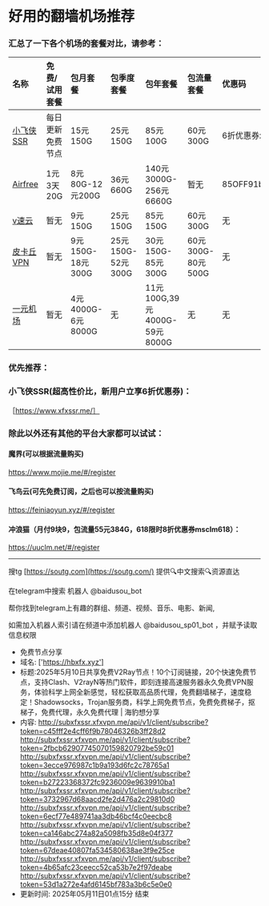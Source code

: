 # 好用的翻墙机场推荐
### 汇总了一下各个机场的套餐对比，请参考：
| 名称 | 免费/试用套餐 | 包月套餐 | 包季度套餐 | 包年套餐 | 包流量套餐 | 优惠码 |
| :----- | :----- | :----- | :----- | :----- | :----- | :-----|
| [小飞侠SSR](https://www.xfxssr.me/) | 每日更新免费节点 | 15元150G | 25元150G | 85元100G | 60元300G | 6折优惠券xfxssr1 |
| [Airfree](https://airfree.space/auth/register) | 1元3天20G | 8元80G-12元200G | 36元660G | 140元3000G-256元6660G | 暂无 | 85OFF91b22a25 |
| [v速云](https://www.xfxssr.me/) | 暂无 | 9元150G | 25元150G | 85元150G | 60元300G | 无 |
| [皮卡丘VPN](https://pkqjiasu.com/)                  | 暂无             | 9元150G-18元300G | 25元150G-52元300G | 30元150G-85元300G | 60元300G-80元500G | 无 |
| [一元机场](https://xn--4gq62f52gdss.com/#/register) | 暂无 | 4元4000G-6元8000G | 无 | 11元100G,39元4000G-59元8000G | 无 | 无 |


### 优先推荐：
### 小飞侠SSR(超高性价比，新用户立享6折优惠券)：
［https://www.xfxssr.me/］



### 除此以外还有其他的平台大家都可以试试：

#### 魔界(可以根据流量购买)
https://www.mojie.me/#/register
#### 飞鸟云(可先免费订阅，之后也可以按流量购买)
https://feiniaoyun.xyz/#/register
#### 冲浪猫（月付9块9，包流量55元384G，618限时8折优惠券msclm618）：
https://uuclm.net/#/register

---------------------------------------------------------------------------------------------------------------------------------

搜tg [https://soutg.com](https://soutg.com/) 提供🔍中文搜索🔍资源直达

在telegram中搜索 机器人 @baidusou_bot

帮你找到telegram上有趣的群组、频道、视频、音乐、电影、新闻,

如需加入机器人索引请在频道中添加机器人 @baidusou_sp01_bot ，并赋予读取信息权限

- 免费节点分享 
- 域名: ['https://hbxfx.xyz'] 
- 标题:2025年5月10日共享免费V2Ray节点！10个订阅链接，20个快速免费节点，支持Clash、V2rayN等热门软件，即刻连接高速服务器永久免费VPN服务，体验科学上网全新感觉，轻松获取高品质代理，免费翻墙梯子，速度稳定！Shadowsocks，Trojan服务商，科学上网免费节点，免费免费梯子，抠梯子，免费代理，永久免费代理  |  海豹想分享 
- 内容: 
http://subxfxssr.xfxvpn.me/api/v1/client/subscribe?token=c45fff2e4cff6f9b78046326b3ff28d2
http://subxfxssr.xfxvpn.me/api/v1/client/subscribe?token=2fbcb62907745070159820792be59c01
http://subxfxssr.xfxvpn.me/api/v1/client/subscribe?token=3ecce976987c1b9a193d6fc2c78765a1
http://subxfxssr.xfxvpn.me/api/v1/client/subscribe?token=b27223368372fc9236009e9639910ba1
http://subxfxssr.xfxvpn.me/api/v1/client/subscribe?token=3732967d68aacd2fe2d476a2c29810d0
http://subxfxssr.xfxvpn.me/api/v1/client/subscribe?token=6ecf77e489741aa3db46bcf4c0eecbc8
http://subxfxssr.xfxvpn.me/api/v1/client/subscribe?token=ca146abc274a82a5098fb35d8e04f377
http://subxfxssr.xfxvpn.me/api/v1/client/subscribe?token=67deae40807fa534580638ae3f9e25ce
http://subxfxssr.xfxvpn.me/api/v1/client/subscribe?token=4b65afc23ceecc52ca53b7e2f97deabe
http://subxfxssr.xfxvpn.me/api/v1/client/subscribe?token=53d1a272e4afd6145bf783a3b6c5e0e0 
- 更新时间: 2025年05月11日01点15分 
结束
